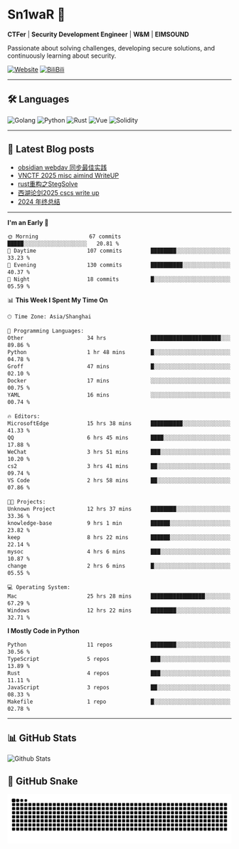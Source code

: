 # Sn1waR 👋

**CTFer** | **Security Development Engineer** | **W&M** | **EIMSOUND**

Passionate about solving challenges, developing secure solutions, and continuously learning about security.

[![Website](https://img.shields.io/website?url=https%3A%2F%2Fwww.snowywar.top)](https://www.snowywar.top) 
[![BiliBili](https://img.shields.io/badge/BiliBili-哔哩哔哩-00A1D6?style=flat&logo=bilibili&logoColor=white)](https://space.bilibili.com/8389161)  

---

## 🛠️ Languages
![Golang](https://img.shields.io/badge/-Golang-00ADD8?style=flat&logo=go&logoColor=white)
![Python](https://img.shields.io/badge/-Python-3776AB?style=flat&logo=python&logoColor=white)
![Rust](https://img.shields.io/badge/-Rust-000000?style=flat&logo=rust&logoColor=white)
![Vue](https://img.shields.io/badge/-Vue.js-4FC08D?style=flat&logo=vue.js&logoColor=white)
![Solidity](https://img.shields.io/badge/-Solidity-363636?style=flat&logo=solidity&logoColor=white)

---
## 📖 Latest Blog posts
<!-- BLOG-POST-LIST:START -->
- [obsidian webdav 同步最佳实践](https://www.snowywar.top/4555.html)
- [VNCTF 2025 misc aimind WriteUP](https://www.snowywar.top/4546.html)
- [rust重构之StegSolve](https://www.snowywar.top/4541.html)
- [西湖论剑2025 cscs write up](https://www.snowywar.top/4527.html)
- [2024 年终总结](https://www.snowywar.top/4525.html)
<!-- BLOG-POST-LIST:END -->
---
<!--START_SECTION:waka-->
**I'm an Early 🐤** 

```text
🌞 Morning                67 commits          █████░░░░░░░░░░░░░░░░░░░░   20.81 % 
🌆 Daytime                107 commits         ████████░░░░░░░░░░░░░░░░░   33.23 % 
🌃 Evening                130 commits         ██████████░░░░░░░░░░░░░░░   40.37 % 
🌙 Night                  18 commits          █░░░░░░░░░░░░░░░░░░░░░░░░   05.59 % 
```


📊 **This Week I Spent My Time On** 

```text
🕑︎ Time Zone: Asia/Shanghai

💬 Programming Languages: 
Other                    34 hrs              ██████████████████████░░░   89.86 % 
Python                   1 hr 48 mins        █░░░░░░░░░░░░░░░░░░░░░░░░   04.78 % 
Groff                    47 mins             █░░░░░░░░░░░░░░░░░░░░░░░░   02.10 % 
Docker                   17 mins             ░░░░░░░░░░░░░░░░░░░░░░░░░   00.75 % 
YAML                     16 mins             ░░░░░░░░░░░░░░░░░░░░░░░░░   00.74 % 

🔥 Editors: 
MicrosoftEdge            15 hrs 38 mins      ██████████░░░░░░░░░░░░░░░   41.33 % 
QQ                       6 hrs 45 mins       ████░░░░░░░░░░░░░░░░░░░░░   17.88 % 
WeChat                   3 hrs 51 mins       ███░░░░░░░░░░░░░░░░░░░░░░   10.20 % 
cs2                      3 hrs 41 mins       ██░░░░░░░░░░░░░░░░░░░░░░░   09.74 % 
VS Code                  2 hrs 58 mins       ██░░░░░░░░░░░░░░░░░░░░░░░   07.86 % 

🐱‍💻 Projects: 
Unknown Project          12 hrs 37 mins      ████████░░░░░░░░░░░░░░░░░   33.36 % 
knowledge-base           9 hrs 1 min         ██████░░░░░░░░░░░░░░░░░░░   23.82 % 
keep                     8 hrs 22 mins       ██████░░░░░░░░░░░░░░░░░░░   22.14 % 
mysoc                    4 hrs 6 mins        ███░░░░░░░░░░░░░░░░░░░░░░   10.87 % 
change                   2 hrs 6 mins        █░░░░░░░░░░░░░░░░░░░░░░░░   05.55 % 

💻 Operating System: 
Mac                      25 hrs 28 mins      █████████████████░░░░░░░░   67.29 % 
Windows                  12 hrs 22 mins      ████████░░░░░░░░░░░░░░░░░   32.71 % 
```

**I Mostly Code in Python** 

```text
Python                   11 repos            ████████░░░░░░░░░░░░░░░░░   30.56 % 
TypeScript               5 repos             ███░░░░░░░░░░░░░░░░░░░░░░   13.89 % 
Rust                     4 repos             ███░░░░░░░░░░░░░░░░░░░░░░   11.11 % 
JavaScript               3 repos             ██░░░░░░░░░░░░░░░░░░░░░░░   08.33 % 
Makefile                 1 repo              █░░░░░░░░░░░░░░░░░░░░░░░░   02.78 % 
```




<!--END_SECTION:waka-->
---

## 📊 GitHub Stats
![Github Stats](https://github-readme-stats.vercel.app/api?username=jiayuqi7813&show_icons=true&theme=radical)

## 🐍 GitHub Snake
<picture>
  <source media="(prefers-color-scheme: dark)" srcset="https://raw.githubusercontent.com/jiayuqi7813/jiayuqi7813/output/github-contribution-grid-snake-dark.svg">
  <source media="(prefers-color-scheme: light)" srcset="https://raw.githubusercontent.com/jiayuqi7813/jiayuqi7813/output/github-contribution-grid-snake.svg">
  <img alt="github contribution grid snake animation" src="https://raw.githubusercontent.com/jiayuqi7813/jiayuqi7813/output/github-contribution-grid-snake.svg">
</picture>

